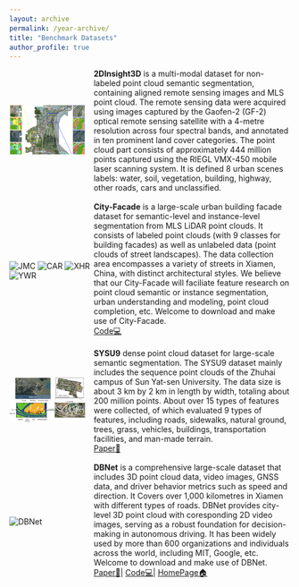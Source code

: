 ```yaml
---
layout: archive
permalink: /year-archive/
title: "Benchmark Datasets"
author_profile: true
---
```

<div style="display: flex; align-items: center; width: 100%;">
  <div style="flex: 30%;">
    <a>
        <img src="https://github.com/gorgeouseping/Epingpages.github.io/raw/master/images/2DInsight3D.png" alt="2DInsight3D" style="width: 90%;"/>
    </a>
  </div>
  <div style="flex: 70%;">
    <strong>2DInsight3D</strong> is a multi-modal dataset for non-labeled point cloud semantic segmentation, containing aligned remote sensing images and MLS point cloud. The remote sensing data were acquired using images captured by the Gaofen-2 (GF-2) optical remote sensing satellite with a 4-metre resolution across four spectral bands, and annotated in ten prominent land cover categories. The point cloud part consists of approximately 444 million points captured using the RIEGL VMX-450 mobile laser scanning system. It is defined 8 urban scenes labels: water, soil, vegetation, building, highway, other roads, cars and unclassified.<br>
  </div>
</div>
<br>
<div style="display: flex; align-items: center; width: 100%;">
  <div style="flex: 30%;">
    <a>
        <img src="https://github.com/Ting-Devin-Han/Epingpages.github.io/raw/master/images/JMC.gif" alt="JMC" style="width: 90%;"/>
        <img src="https://github.com/Ting-Devin-Han/Epingpages.github.io/raw/master/images/CAR.gif" alt="CAR" style="width: 90%;"/>
        <img src="https://github.com/Ting-Devin-Han/Epingpages.github.io/raw/master/images/XHR.gif" alt="XHR" style="width: 90%;"/>
        <img src="https://github.com/Ting-Devin-Han/Epingpages.github.io/raw/master/images/YWR.gif" alt="YWR" style="width: 90%;"/>
    </a>
  </div>
  <div style="flex: 70%;">
    <strong>City-Facade</strong> is a large-scale urban building facade dataset for semantic-level and instance-level segmentation from MLS LiDAR point clouds. It consists of labeled point clouds (with 9 classes for building facades) as well as unlabeled data (point clouds of street landscapes). The data collection area encompasses a variety of streets in Xiamen, China, with distinct architectural styles. We believe that our City-Facade will faciliate feature research on point cloud semantic or instance segmentation, urban understanding and modeling, point cloud completion, etc. Welcome to download and make use of City-Facade.<br>
    <!-- <a href="https://openaccess.thecvf.com/content_cvpr_2018/html/Chen_LiDAR-Video_Driving_Dataset_CVPR_2018_paper.html">Paper📄</a>| -->
    <a href="https://github.com/Ting-Devin-Han/City-Facade">Code💻</a>
    <!-- <a href="http://www.dbehavior.net/">HomePage🏠</a> -->
  </div>
</div>
<br>
<div style="display: flex; align-items: center; width: 100%;">
  <div style="flex: 30%;">
    <a>
        <img src="https://github.com/gorgeouseping/Epingpages.github.io/raw/master/images/SYSU9.png" alt="SYSU9" style="width: 90%;"/>
    </a>
  </div>
  <div style="flex: 70%;">
    <strong>SYSU9</strong> dense point cloud dataset for large-scale semantic segmentation. The SYSU9 dataset mainly includes the sequence point clouds of the Zhuhai campus of Sun Yat-sen University. The data size is about 3 km by 2 km in length by width, totaling about 200 million points. About over 15 types of features were collected, of which evaluated 9 types of features, including roads, sidewalks, natural ground, trees, grass, vehicles, buildings, transportation facilities, and man-made terrain.<br>
    <a href="https://www.sciencedirect.com/science/article/pii/S1569843224003054">Paper📄</a>
  </div>
</div>
<br>
<div style="display: flex; align-items: center; width: 100%;">
  <div style="flex: 30%;">
    <a>
        <img src="https://github.com/Ting-Devin-Han/Epingpages.github.io/raw/master/images/DBNet.gif" alt="DBNet" style="width: 90%;"/>
    </a>
  </div>
  <div style="flex: 70%;">
    <strong>DBNet</strong> is a comprehensive large-scale dataset that includes 3D point cloud data, video images, GNSS data, and driver behavior metrics such as speed and direction. It Covers over 1,000 kilometres in Xiamen with different types of roads. DBNet provides city-level 3D point cloud with coresponding 2D video images, serving as a robust foundation for decision-making in autonomous driving. It has been widely used by more than 600 organizations and individuals across the world, including MIT, Google, etc. Welcome to download and make use of DBNet.<br>
    <a href="https://openaccess.thecvf.com/content_cvpr_2018/html/Chen_LiDAR-Video_Driving_Dataset_CVPR_2018_paper.html">Paper📄</a>|
    <a href="https://github.com/driving-behavior/DBNet">Code💻</a>|
    <a href="http://www.dbehavior.net/">HomePage🏠</a>
  </div>
</div>

